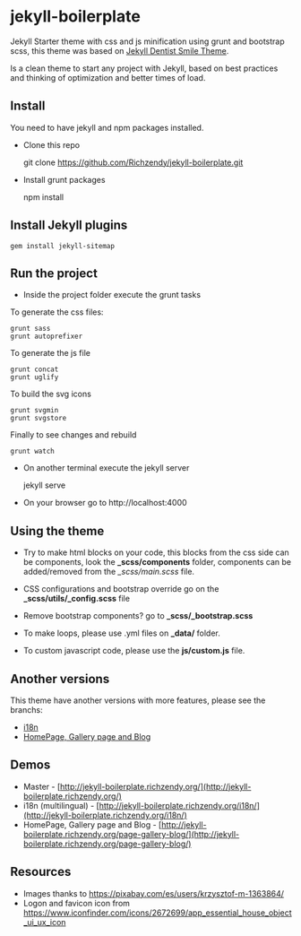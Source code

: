 # jekyll-boilerplate #
Jekyll Starter theme with css and js minification using grunt and bootstrap scss, this theme was based on [Jekyll Dentist Smile Theme](https://github.com/obaez/dentistsmile).

Is a clean theme to start any project with Jekyll, based on best practices and thinking of optimization and better times of load.

## Install ##

You need to have jekyll and npm packages installed.

* Clone this repo
 
    git clone https://github.com/Richzendy/jekyll-boilerplate.git
   
* Install grunt packages
 
    npm install

## Install Jekyll plugins ##

    gem install jekyll-sitemap
   
## Run the project ##

* Inside the project folder execute the grunt tasks

To generate the css files:

    grunt sass
    grunt autoprefixer
  
To generate the js file

    grunt concat
    grunt uglify
  
To build the svg icons

    grunt svgmin
    grunt svgstore
  
Finally to see changes and rebuild

    grunt watch
  
* On another terminal execute the jekyll server

    jekyll serve
  
* On your browser go to http://localhost:4000

## Using the theme ##

* Try to make html blocks on your code, this blocks from the css side can be components, look the **_scss/components** folder, components can be added/removed from the *_scss/main.scss* file.

* CSS configurations and bootstrap override go on the **_scss/utils/_config.scss** file

* Remove bootstrap components? go to **_scss/_bootstrap.scss**

* To make loops, please use .yml files on **_data/** folder.

* To custom javascript code, please use the **js/custom.js** file.


## Another versions ##

This theme have another versions with more features, please see the branchs:

* [i18n](https://github.com/Richzendy/jekyll-boilerplate/tree/i18n)
* [HomePage, Gallery page and Blog](https://github.com/Richzendy/jekyll-boilerplate/tree/page-gallery-blog) 

## Demos ##

* Master - [http://jekyll-boilerplate.richzendy.org/](http://jekyll-boilerplate.richzendy.org/)
* i18n (multilingual) - [http://jekyll-boilerplate.richzendy.org/i18n/](http://jekyll-boilerplate.richzendy.org/i18n/)
* HomePage, Gallery page and Blog - [http://jekyll-boilerplate.richzendy.org/page-gallery-blog/](http://jekyll-boilerplate.richzendy.org/page-gallery-blog/)

## Resources ##

* Images thanks to https://pixabay.com/es/users/krzysztof-m-1363864/
* Logon and favicon icon from https://www.iconfinder.com/icons/2672699/app_essential_house_object_ui_ux_icon
